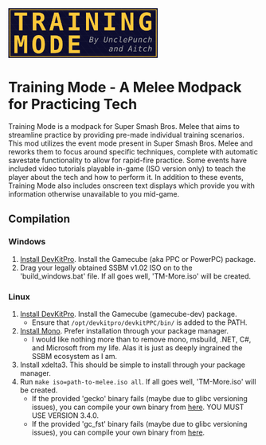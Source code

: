 ﻿<img  src="Logos/Training-Mode-banner.png"  alt=""  width="300"/>

# Training Mode - A Melee Modpack for Practicing Tech

Training Mode is a modpack for Super Smash Bros. Melee that aims to streamline practice by providing pre-made individual training scenarios. This mod utilizes the event mode present in Super Smash Bros. Melee and reworks them to focus around specific techniques, complete with automatic savestate functionality to allow for rapid-fire practice. Some events have included video tutorials playable in-game (ISO version only) to teach the player about the tech and how to perform it. In addition to these events, Training Mode also includes onscreen text displays which provide you with information otherwise unavailable to you mid-game.

## Compilation

### Windows
1. [Install DevKitPro](https://github.com/devkitPro/installer/releases/latest). Install the Gamecube (aka PPC or PowerPC) package.
2. Drag your legally obtained SSBM v1.02 ISO on to the 'build_windows.bat' file. If all goes well, 'TM-More.iso' will be created.

### Linux
1. [Install DevKitPro](https://devkitpro.org/wiki/Getting_Started#Unix-like_platforms). Install the Gamecube (gamecube-dev) package.
    - Ensure that `/opt/devkitpro/devkitPPC/bin/` is added to the PATH.
2. [Install Mono](https://www.mono-project.com/download/stable/#download-lin). Prefer installation through your package manager.
    - I would like nothing more than to remove mono, msbuild, .NET, C#, and Microsoft from my life. 
    Alas it is just as deeply ingrained the SSBM ecosystem as I am.
3. Install xdelta3. This should be simple to install through your package manager.
4. Run `make iso=path-to-melee.iso all`. If all goes well, 'TM-More.iso' will be created.
    - If the provided 'gecko' binary fails (maybe due to glibc versioning issues), you can compile your own binary from [here](https://github.com/JLaferri/gecko). YOU MUST USE VERSION 3.4.0.
    - If the provided 'gc_fst' binary fails (maybe due to glibc versioning issues), you can compile your own binary from [here](https://github.com/AlexanderHarrison/gc_fst).
